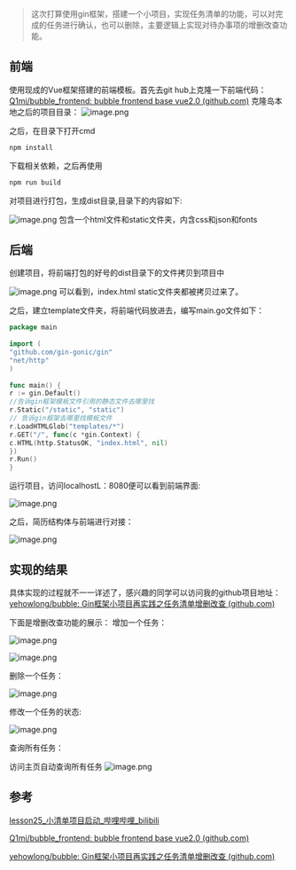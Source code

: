 >这次打算使用gin框架，搭建一个小项目，实现任务清单的功能，可以对完成的任务进行确认，也可以删除，主要逻辑上实现对待办事项的增删改查功能。

## 前端
使用现成的Vue框架搭建的前端模板。首先去git hub上克隆一下前端代码：[Q1mi/bubble_frontend: bubble frontend base vue2.0 (github.com)](https://github.com/Q1mi/bubble_frontend)
克隆岛本地之后的项目目录：
![image.png](https://p9-juejin.byteimg.com/tos-cn-i-k3u1fbpfcp/4b7398abbcf34d379967239f39d0c267~tplv-k3u1fbpfcp-watermark.image?)

之后，在目录下打开cmd
```bash
npm install
```
下载相关依赖，之后再使用
```bash
npm run build
```
对项目进行打包，生成dist目录,目录下的内容如下:

![image.png](https://p9-juejin.byteimg.com/tos-cn-i-k3u1fbpfcp/59641545b3674edca77bee03ccaf1890~tplv-k3u1fbpfcp-watermark.image?)
包含一个html文件和static文件夹，内含css和json和fonts

## 后端
创建项目，将前端打包的好号的dist目录下的文件拷贝到项目中

![image.png](https://p3-juejin.byteimg.com/tos-cn-i-k3u1fbpfcp/c0e806ad21cf4c4c81553aaa52c93846~tplv-k3u1fbpfcp-watermark.image?)
可以看到，index.html  static文件夹都被拷贝过来了。

之后，建立template文件夹，将前端代码放进去，编写main.go文件如下：
```go
package main  
  
import (  
"github.com/gin-gonic/gin"  
"net/http"  
)  
  
func main() {  
r := gin.Default()  
//告诉gin框架模板文件引用的静态文件去哪里找  
r.Static("/static", "static")  
// 告诉gin框架去哪里找模板文件  
r.LoadHTMLGlob("templates/*")  
r.GET("/", func(c *gin.Context) {  
c.HTML(http.StatusOK, "index.html", nil)  
})  
r.Run()  
}
```
运行项目，访问localhostL：8080便可以看到前端界面:

![image.png](https://p9-juejin.byteimg.com/tos-cn-i-k3u1fbpfcp/fd84342c2d494dd5a767090b30df3c30~tplv-k3u1fbpfcp-watermark.image?)

之后，简历结构体与前端进行对接：

![image.png](https://p6-juejin.byteimg.com/tos-cn-i-k3u1fbpfcp/6a42a9a6d93048cabf54b0fd510a6a33~tplv-k3u1fbpfcp-watermark.image?)

## 实现的结果
具体实现的过程就不一一详述了，感兴趣的同学可以访问我的github项目地址：[yehowlong/bubble: Gin框架小项目再实践之任务清单增删改查 (github.com)](https://github.com/yehowlong/bubble)

下面是增删改查功能的展示：
增加一个任务：

![image.png](https://p9-juejin.byteimg.com/tos-cn-i-k3u1fbpfcp/f946d6b6bedc4f3c8ce192397c837c6a~tplv-k3u1fbpfcp-watermark.image?)

![image.png](https://p9-juejin.byteimg.com/tos-cn-i-k3u1fbpfcp/709c4547f5604fcabfaa4aa496cf592f~tplv-k3u1fbpfcp-watermark.image?)

删除一个任务：

![image.png](https://p6-juejin.byteimg.com/tos-cn-i-k3u1fbpfcp/3bfdbc907e794395bbbf374384c54742~tplv-k3u1fbpfcp-watermark.image?)

修改一个任务的状态:

![image.png](https://p3-juejin.byteimg.com/tos-cn-i-k3u1fbpfcp/c5d523b3566349b7856ed10b05c4a13b~tplv-k3u1fbpfcp-watermark.image?)

查询所有任务：

访问主页自动查询所有任务
![image.png](https://p3-juejin.byteimg.com/tos-cn-i-k3u1fbpfcp/d5903e8a3909444c858333e7400e6e57~tplv-k3u1fbpfcp-watermark.image?)



## 参考
[lesson25_小清单项目启动_哔哩哔哩_bilibili](https://www.bilibili.com/video/BV1gJ411p7xC?p=25&vd_source=593aa969bb714309669e5f5ccafe096a)

[Q1mi/bubble_frontend: bubble frontend base vue2.0 (github.com)](https://github.com/Q1mi/bubble_frontend)

[yehowlong/bubble: Gin框架小项目再实践之任务清单增删改查 (github.com)](https://github.com/yehowlong/bubble)